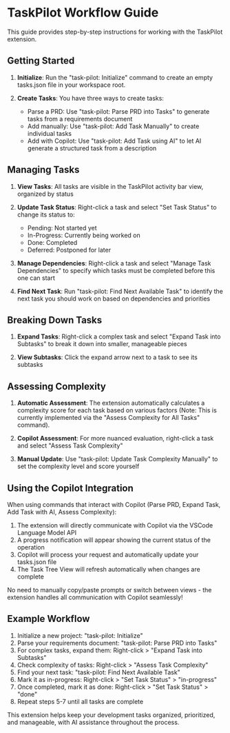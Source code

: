 # TaskPilot Workflow Guide

This guide provides step-by-step instructions for working with the TaskPilot extension.

## Getting Started

1. **Initialize**: Run the "task-pilot: Initialize" command to create an empty tasks.json file in your workspace root.

2. **Create Tasks**: You have three ways to create tasks:
   - Parse a PRD: Use "task-pilot: Parse PRD into Tasks" to generate tasks from a requirements document
   - Add manually: Use "task-pilot: Add Task Manually" to create individual tasks
   - Add with Copilot: Use "task-pilot: Add Task using AI" to let AI generate a structured task from a description

## Managing Tasks

1. **View Tasks**: All tasks are visible in the TaskPilot activity bar view, organized by status

2. **Update Task Status**: Right-click a task and select "Set Task Status" to change its status to:

   - Pending: Not started yet
   - In-Progress: Currently being worked on
   - Done: Completed
   - Deferred: Postponed for later

3. **Manage Dependencies**: Right-click a task and select "Manage Task Dependencies" to specify which tasks must be completed before this one can start

4. **Find Next Task**: Run "task-pilot: Find Next Available Task" to identify the next task you should work on based on dependencies and priorities

## Breaking Down Tasks

1. **Expand Tasks**: Right-click a complex task and select "Expand Task into Subtasks" to break it down into smaller, manageable pieces

2. **View Subtasks**: Click the expand arrow next to a task to see its subtasks

## Assessing Complexity

1. **Automatic Assessment**: The extension automatically calculates a complexity score for each task based on various factors (Note: This is currently implemented via the "Assess Complexity for All Tasks" command).

2. **Copilot Assessment**: For more nuanced evaluation, right-click a task and select "Assess Task Complexity"

3. **Manual Update**: Use "task-pilot: Update Task Complexity Manually" to set the complexity level and score yourself

## Using the Copilot Integration

When using commands that interact with Copilot (Parse PRD, Expand Task, Add Task with AI, Assess Complexity):

1. The extension will directly communicate with Copilot via the VSCode Language Model API
2. A progress notification will appear showing the current status of the operation
3. Copilot will process your request and automatically update your tasks.json file
4. The Task Tree View will refresh automatically when changes are complete

No need to manually copy/paste prompts or switch between views - the extension handles all communication with Copilot seamlessly!

## Example Workflow

1. Initialize a new project: "task-pilot: Initialize"
2. Parse your requirements document: "task-pilot: Parse PRD into Tasks"
3. For complex tasks, expand them: Right-click > "Expand Task into Subtasks"
4. Check complexity of tasks: Right-click > "Assess Task Complexity"
5. Find your next task: "task-pilot: Find Next Available Task"
6. Mark it as in-progress: Right-click > "Set Task Status" > "in-progress"
7. Once completed, mark it as done: Right-click > "Set Task Status" > "done"
8. Repeat steps 5-7 until all tasks are complete

This extension helps keep your development tasks organized, prioritized, and manageable, with AI assistance throughout the process.
